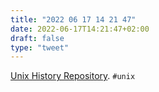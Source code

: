 ```yaml
---
title: "2022 06 17 14 21 47"
date: 2022-06-17T14:21:47+02:00
draft: false
type: "tweet"
---
```


[Unix History Repository](https://github.com/dspinellis/unix-history-repo). `#unix`
